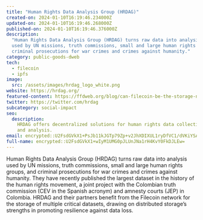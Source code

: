 ```yaml
---
title: "Human Rights Data Analysis Group (HRDAG)"
created-on: 2024-01-10T16:19:46.234000Z
updated-on: 2024-01-10T16:19:46.268000Z
published-on: 2024-01-10T16:19:46.376000Z
description:
  "Human Rights Data Analysis Group (HRDAG) turns raw data into analysis
  used by UN missions, truth commissions, small and large human rights groups, and
  criminal prosecutions for war crimes and crimes against humanity."
category: public-goods-dweb
tech:
  - filecoin
  - ipfs
image:
  src: /assets/images/hrdag_logo_white.png
website: https://hrdag.org/
featured-content: https://ffdweb.org/blog/can-filecoin-be-the-storage-network-for-human-rights-data/
twitter: https://twitter.com/hrdag
subcategory: social-impact
seo:
  description:
    HRDAG offers decentralized solutions for human rights data collection
    and analysis.
email: encrypted::U2FsdGVkX1+PsJb11kJGTp79Zp+v2JhXDIXUL1ryDfVC1/dVKiYSAbCOkea93fKj
full-name: encrypted::U2FsdGVkX1+wIyM1UMG0pJLUnJNa1rH4KvY0FkDJLEw=
---
```


Human Rights Data Analysis Group (HRDAG) turns raw data into analysis used by UN missions, truth commissions, small and large human rights groups, and criminal prosecutions for war crimes and crimes against humanity. They have recently published the largest dataset in the history of the human rights movement, a joint project with the Colombian truth commission (CEV in the Spanish acronym) and amnesty courts (JEP) in Colombia. HRDAG and their partners benefit from the Filecoin network for the storage of multiple critical datasets, drawing on distributed storage’s strengths in promoting resilience against data loss.
